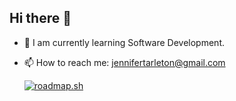 ## Hi there 👋 

<!--
**JenniferT9462/JenniferT9462** is a ✨ _special_ ✨ repository because its `README.md` (this file) appears on your GitHub profile. 

Here are some ideas to get you started: -->
- 🌱 I am currently learning Software Development.
- 📫 How to reach me: <jennifertarleton@gmail.com>
  
  [![roadmap.sh](https://roadmap.sh/card/wide/6757038decc889bb0d80c0a0?variant=dark&roadmaps=mongodb)](https://roadmap.sh)




